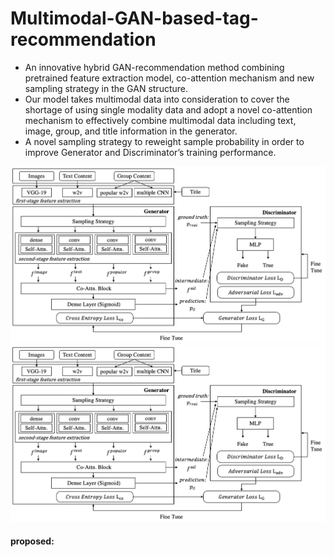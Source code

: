 # Multimodal-GAN-based-tag-recommendation
- An innovative hybrid GAN-recommendation method combining pretrained feature extraction model, co-attention mechanism and new sampling strategy in the GAN structure. 
- Our model takes multimodal data into consideration to cover the shortage of using single modality data and adopt a novel co-attention mechanism to effectively combine multimodal data including text, image, group, and title information in the generator. 
- A novel sampling strategy to reweight sample probability in order to improve Generator and Discriminator’s training performance.

![image](https://github.com/shuuuuting/Multimodal-GAN-based-tag-recommendation/blob/main/overview.png)
<img src="https://github.com/shuuuuting/Multimodal-GAN-based-tag-recommendation/blob/main/overview.png" width="800">
#### proposed: 
